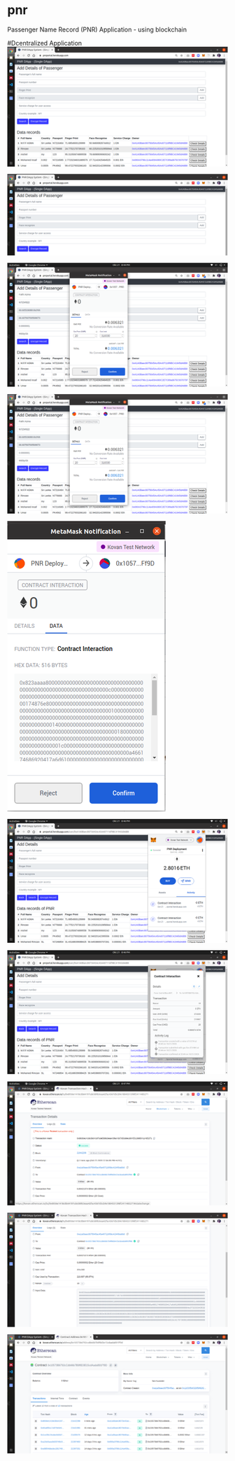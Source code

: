 # pnr
Passenger Name Record (PNR) Application - using blockchain 

#Dcentralized Application
![alt text](https://github.com/rimsnet/pnr/blob/master/screenshot/Screenshot%20from%202020-10-21%2020-42-37.png?raw=true)

![alt text](https://github.com/rimsnet/pnr/blob/master/screenshot/Screenshot%20from%202020-10-21%2020-43-01.png?raw=true)

![alt text](https://github.com/rimsnet/pnr/blob/master/screenshot/Screenshot%20from%202020-10-21%2020-44-13.png?raw=true)

![alt text](https://github.com/rimsnet/pnr/blob/master/screenshot/Screenshot%20from%202020-10-21%2020-44-25.png?raw=true)

![alt text](https://github.com/rimsnet/pnr/blob/master/screenshot/Screenshot%20from%202020-10-21%2020-44-42.png?raw=true)

![alt text](https://github.com/rimsnet/pnr/blob/master/screenshot/Screenshot%20from%202020-10-21%2020-46-01.png?raw=true)

![alt text](https://github.com/rimsnet/pnr/blob/master/screenshot/Screenshot%20from%202020-10-21%2020-46-52.png?raw=true)

![alt text](https://github.com/rimsnet/pnr/blob/master/screenshot/Screenshot%20from%202020-10-21%2020-47-24.png?raw=true)

![alt text](https://github.com/rimsnet/pnr/blob/master/screenshot/Screenshot%20from%202020-10-21%2020-48-53.png?raw=true)

![alt text](https://github.com/rimsnet/pnr/blob/master/screenshot/Screenshot%20from%202020-10-21%2020-49-37.png?raw=true)


